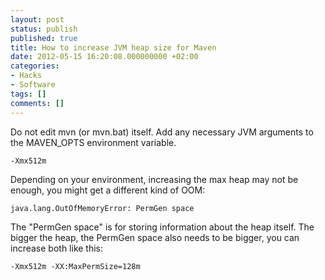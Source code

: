 ```yaml
---
layout: post
status: publish
published: true
title: How to increase JVM heap size for Maven
date: 2012-05-15 16:20:08.000000000 +02:00
categories:
- Hacks
- Software
tags: []
comments: []
---
```

Do not edit mvn (or mvn.bat) itself. Add any necessary JVM arguments to the MAVEN_OPTS environment variable.

```
-Xmx512m
```

Depending on your environment, increasing the max heap may not be enough, you might get a different kind of OOM:

```
java.lang.OutOfMemoryError: PermGen space
```

The "PermGen space" is for storing information about the heap itself. The bigger the heap, the PermGen space also needs to be bigger, you can increase both like this:

```
-Xmx512m -XX:MaxPermSize=128m
```

